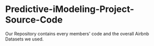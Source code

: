 # Predictive-iModeling-Project-Source-Code

Our Repository contains every members' code and the overall Airbnb Datasets we used.
